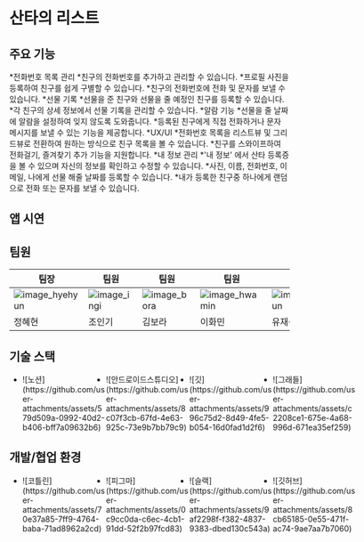 # 산타의 리스트

## 주요 기능
*전화번호 목록 관리
    *친구의 전화번호를 추가하고 관리할 수 있습니다.
    *프로필 사진을 등록하여 친구를 쉽게 구별할 수 있습니다.
    *친구의 전화번호에 전화 및 문자를 보낼 수 있습니다.
*선물 기록
    *선물을 준 친구와 선물을 줄 예정인 친구를 등록할 수 있습니다.
    *각 친구의 상세 정보에서 선물 기록을 관리할 수 있습니다.
*알람 기능
    *선물을 줄 날짜에 알람을 설정하여 잊지 않도록 도와줍니다.
    *등록된 친구에게 직접 전화하거나 문자 메시지를 보낼 수 있는 기능을 제공합니다.
*UX/UI
    *전화번호 목록을 리스트뷰 및 그리드뷰로 전환하여 원하는 방식으로 친구 목록을 볼 수 있습니다.
    *친구를 스와이프하여 전화걸기, 즐겨찾기 추가 기능을 지원합니다.
*내 정보 관리
    *'내 정보' 에서 산타 등록증을 볼 수 있으며 자신의 정보를 확인하고 수정할 수 있습니다.
    *사진, 이름, 전화번호, 이메일, 나에게 선물 해줄 날짜를 등록할 수 있습니다.
    *내가 등록한 친구중 하나에게 랜덤으로 전화 또는 문자를 보낼 수 있습니다.
## 앱 시연
 
## 팀원
| 팀장 | 팀원 | 팀원 | 팀원 | 팀원 |
| --- | --- | --- | --- | --- |
| ![image_hyehyun](https://github.com/user-attachments/assets/94143fc9-4693-4987-8079-a16f5898c7fc) | ![image_ingi](https://github.com/user-attachments/assets/af073fbb-15bb-447d-a43b-7557e8adc496) | ![image_bora](https://github.com/user-attachments/assets/45d8a18a-af76-4562-9468-add2048b46cb) | ![image_hwamin](https://github.com/user-attachments/assets/26a7f86e-991a-47de-8f49-a686e86aa503) | ![image_jaesun](https://github.com/user-attachments/assets/77cbcc22-d0de-48d2-a253-58c443092c0b) |
| 정혜현 | 조인기 | 김보라 | 이화민 | 유재선 |

## 기술 스택
<ul class="custom_icon_ul" style="display: flex;">
  <li style="width: 150px;">![노션](https://github.com/user-attachments/assets/579d509a-0992-40d2-b406-bff7a09632b6)</li>
  <li style="width: 150px;">![안드로이드스튜디오](https://github.com/user-attachments/assets/8c07f3cb-67fd-4e63-925c-73e9b7bb79c9)</li>
  <li style="width: 150px;">![깃](https://github.com/user-attachments/assets/996c75d2-8d49-4fe5-b054-16d0fad1d2f6)</li>
  <li style="width: 150px;">![그래들](https://github.com/user-attachments/assets/c2208ce1-675e-4a68-996d-671ea35ef259)</li>
</ul>

## 개발/협업 환경
<ul class="custom_icon_ul" style="display: flex;">
   <li style="width: 150px;">![코틀린](https://github.com/user-attachments/assets/70e37a85-7ff9-4764-baba-71ad8962a2cd)</li>
   <li style="width: 150px;">![피그마](https://github.com/user-attachments/assets/0c9cc0da-c6ec-4cb1-91dd-52f2b97fcd83)</li>
   <li style="width: 150px;">![슬랙](https://github.com/user-attachments/assets/9af2298f-f382-4837-9383-dbed130c543a)</li>
   <li style="width: 150px;">![깃허브](https://github.com/user-attachments/assets/8cb65185-0e55-471f-ac74-9ae7aa7b7060)</li>
</ul>
 


